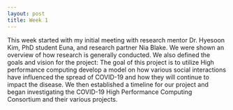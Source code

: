 ```yaml
---
layout: post
title: Week 1
---
```


This week started with my initial meeting with research mentor Dr. Hyesoon Kim, PhD student Euna, and research partner Nia Blake.
We were shown an overview of how research is generally conducted. We also defined the goals and vision for the project:
The goal of this project is to utilize High performance computing develop a model on how various social interactions have influenced the spread of COVID-19 and how they will continue to impact the disease.
We then established a timeline for our project and began investigating the COVID-19 High Performance Computing Consortium and their various projects.
